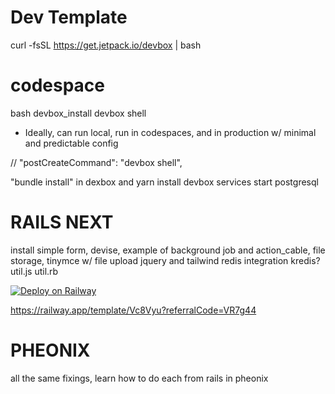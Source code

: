 # Dev Template

curl -fsSL https://get.jetpack.io/devbox | bash

# codespace
bash devbox_install
devbox shell


* Ideally, can run local, run in codespaces, and in production w/ minimal and predictable config

<!-- rubyPackages.redis -->
<!-- rubyPackages.pg -->
// "postCreateCommand": "devbox shell",

"bundle install" in dexbox
and yarn install
devbox services start postgresql


# RAILS NEXT
install simple form, devise, example of background job and action_cable, file storage, tinymce w/ file upload
jquery and tailwind
redis integration kredis?
util.js
util.rb


[![Deploy on Railway](https://railway.app/button.svg)](https://railway.app/template/Vc8Vyu?referralCode=VR7g44)

https://railway.app/template/Vc8Vyu?referralCode=VR7g44


# PHEONIX

all the same fixings, learn how to do each from rails in pheonix